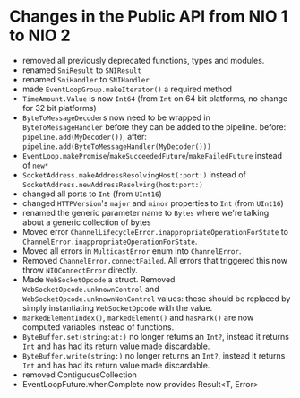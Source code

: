 # Changes in the Public API from NIO 1 to NIO 2

- removed all previously deprecated functions, types and modules.
- renamed `SniResult` to `SNIResult`
- renamed `SniHandler` to `SNIHandler`
- made `EventLoopGroup.makeIterator()` a required method
- `TimeAmount.Value` is now `Int64` (from `Int` on 64 bit platforms, no change
  for 32 bit platforms)
- `ByteToMessageDecoder`s now need to be wrapped in `ByteToMessageHandler`
  before they can be added to the pipeline.
  before: `pipeline.add(MyDecoder())`, after: `pipeline.add(ByteToMessageHandler(MyDecoder()))`
- `EventLoop.makePromise`/`makeSucceededFuture`/`makeFailedFuture` instead of `new*`
- `SocketAddress.makeAddressResolvingHost(:port:)` instead of
  `SocketAddress.newAddressResolving(host:port:)`
- changed all ports to `Int` (from `UInt16`)
- changed `HTTPVersion`'s `major` and `minor` properties to `Int` (from `UInt16`)
- renamed the generic parameter name to `Bytes` where we're talking about a
  generic collection of bytes
- Moved error `ChannelLifecycleError.inappropriateOperationForState` to `ChannelError.inappropriateOperationForState`.
- Moved all errors in `MulticastError` enum into `ChannelError`.
- Removed `ChannelError.connectFailed`. All errors that triggered this now throw `NIOConnectError` directly.
- Made `WebSocketOpcode` a struct. Removed `WebSocketOpcode.unknownControl` and
  `WebSocketOpcode.unknownNonControl` values: these should be replaced by
  simply instantiating `WebSocketOpcode` with the value.
- `markedElementIndex()`, `markedElement()` and `hasMark()` are now computed variables instead of functions.
- `ByteBuffer.set(string:at:)` no longer returns an `Int?`, instead it
  returns `Int` and has had its return value made discardable.
- `ByteBuffer.write(string:)` no longer returns an `Int?`, instead it
  returns `Int` and has had its return value made discardable.
- removed ContiguousCollection
- EventLoopFuture.whenComplete now provides Result<T, Error>
